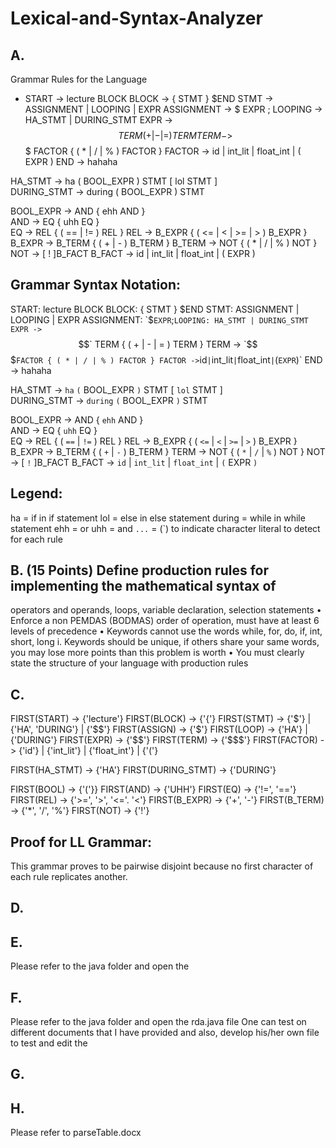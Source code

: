 # Lexical-and-Syntax-Analyzer

## A. 
Grammar Rules for the Language
- START -> lecture BLOCK
BLOCK -> { STMT } $END
STMT -> ASSIGNMENT | LOOPING | EXPR
ASSIGNMENT -> $ EXPR ;
LOOPING -> HA_STMT | DURING_STMT
EXPR -> $$ TERM { ( + | - | = ) TERM }
TERM -> $$$ FACTOR { ( * | / | % ) FACTOR }
FACTOR -> id | int_lit | float_int | ( EXPR )
END -> hahaha

HA_STMT -> ha ( BOOL_EXPR ) STMT [ lol STMT ]     
DURING_STMT -> during ( BOOL_EXPR ) STMT                

BOOL_EXPR -> AND { ehh AND }  
AND -> EQ { uhh EQ }          
EQ -> REL { ( == | != ) REL }
REL -> B_EXPR { ( <= | < | >= | > ) B_EXPR }
B_EXPR -> B_TERM { ( + | - ) B_TERM }
B_TERM -> NOT { ( * | / | % ) NOT }
NOT -> [ ! ]B_FACT
B_FACT -> id | int_lit | float_int | ( EXPR )

## Grammar Syntax Notation:
START: lecture BLOCK
BLOCK: { STMT } $END
STMT: ASSIGNMENT | LOOPING | EXPR
ASSIGNMENT: `$` EXPR `;`
LOOPING: HA_STMT | DURING_STMT
EXPR -> `$$` TERM { ( + | - | = ) TERM }
TERM -> `$$$` FACTOR { ( * | / | % ) FACTOR }
FACTOR -> `id` | `int_lit` | `float_int` | `(` EXPR `)`
END -> hahaha

HA_STMT -> `ha` `(` BOOL_EXPR `)` STMT [ `lol` STMT ]     
DURING_STMT -> `during` `(` BOOL_EXPR `)` STMT                

BOOL_EXPR -> AND { `ehh` AND }  
AND -> EQ { `uhh` EQ }          
EQ -> REL { ( `==` | `!=` ) REL }
REL -> B_EXPR { ( `<=` | `<` | `>=` | `>` ) B_EXPR }
B_EXPR -> B_TERM { ( `+` | `-` ) B_TERM }
TERM -> NOT { ( `*` | `/` | `%` ) NOT }
NOT -> [ `!` ]B_FACT
B_FACT -> `id` | `int_lit` | `float_int` | `(` EXPR `)`

## Legend: 
ha = if in if statement
lol = else in else statement 
during = while in while statement
ehh = or 
uhh = and
`...` = (`) to indicate character literal to detect for each rule

## B. (15 Points) Define production rules for implementing the mathematical syntax of
operators and operands, loops, variable declaration, selection statements
• Enforce a non PEMDAS (BODMAS) order of operation, must have at least
6 levels of precedence
• Keywords cannot use the words while, for, do, if, int, short, long
i. Keywords should be unique, if others share your same words, you
may lose more points than this problem is worth
• You must clearly state the structure of your language with production
rules


## C. 
FIRST(START) -> {'lecture'}
FIRST(BLOCK) -> {'{'}
FIRST(STMT) -> {'$'} | {'HA', 'DURING'} | {'$$'}
FIRST(ASSIGN) -> {'$'}
FIRST(LOOP) -> {'HA'} | {'DURING'}
FIRST(EXPR) -> {'$$'}
FIRST(TERM) -> {'$$$'}
FIRST(FACTOR) -> {'id'} | {'int_lit'} | {'float_int'} | {'('}

FIRST(HA_STMT) -> {'HA'}
FIRST(DURING_STMT) -> {'DURING'}

FIRST(BOOL) ->  {'('}}
FIRST(AND) -> {'UHH'}
FIRST(EQ) ->  {'!=', '=='}
FIRST(REL) -> {'>=', '>', '<='. '<'}
FIRST(B_EXPR) -> {'+', '-'}
FIRST(B_TERM) -> {'*', '/', '%'}
FIRST(NOT) -> {'!'}

## Proof for LL Grammar: 
This grammar proves to be pairwise disjoint because no first character of each rule replicates another.

## D.

## E.
Please refer to the java folder and open the 

## F.
Please refer to the java folder and open the rda.java file
One can test on different documents that I have provided and also, develop his/her own file to test 
and edit the 

## G.


## H. 
Please refer to parseTable.docx




